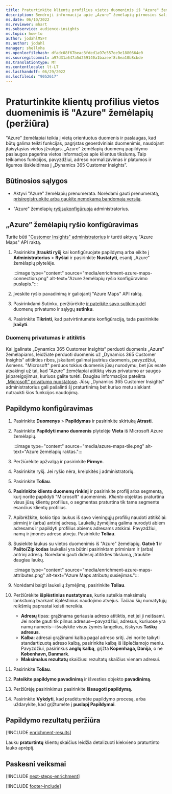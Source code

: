 ```yaml
---
title: Praturtinkite klientų profilius vietos duomenimis iš "Azure" žemėlapių (peržiūra)
description: Bendroji informacija apie „Azure“ žemėlapių pirmosios šalies papildymą.
ms.date: 06/10/2022
ms.reviewer: mhart
ms.subservice: audience-insights
ms.topic: how-to
author: jodahlMSFT
ms.author: jodahl
manager: shellyha
ms.openlocfilehash: dfadc08f67beac3fded1a97e557ee9e1880664e0
ms.sourcegitcommit: a97d31a647a5d259140a1baaeef8c6ea10b8cbde
ms.translationtype: MT
ms.contentlocale: lt-LT
ms.lasthandoff: 06/29/2022
ms.locfileid: "9052617"
---
```

# <a name="enrich-customer-profiles-with-location-data-from-azure-maps-preview"></a>Praturtinkite klientų profilius vietos duomenimis iš "Azure" žemėlapių (peržiūra)

"Azure" žemėlapiai teikia į vietą orientuotus duomenis ir paslaugas, kad būtų galima teikti funkcijas, pagrįstas geoerdviniais duomenimis, naudojant įtaisytąsias vietos įžvalgas. „Azure” žemėlapių duomenų papildymo paslaugos pagerina vietos informacijos apie klientus tikslumą. Taip teikiamos funkcijos, pavyzdžiui, adreso normalizavimas ir platumos ir ilgumos išskleidimas į „Dynamics 365 Customer Insights”.

## <a name="prerequisites"></a>Būtinosios sąlygos

- Aktyvi "Azure" žemėlapių prenumerata. Norėdami gauti prenumeratą, [prisiregistruokite arba gaukite nemokamą bandomąją versiją](https://azure.microsoft.com/services/azure-maps/).

- "Azure" žemėlapių [ryšį](connections.md)[sukonfigūruoja](#configure-the-connection-for-azure-maps) administratorius.

## <a name="configure-the-connection-for-azure-maps"></a>„Azure” žemėlapių ryšio konfigūravimas

Turite būti ["Customer Insights" administratorius](permissions.md#admin) ir turėti aktyvų "Azure Maps" API raktą.

1. Pasirinkite **Įtraukti ryšį** kai konfigūruojate papildymą arba eikite į **Administratorius** > **Ryšiai** ir pasirinkite **Nustatyti**, esantį „Azure“ žemėlapių plytelėje.

   :::image type="content" source="media/enrichment-azure-maps-connection.png" alt-text="Azure žemėlapių ryšio konfigūravimo puslapis.":::

1. Įveskite ryšio pavadinimą ir galiojantį "Azure Maps" API raktą.

1. Pasirinkdami Sutinku, peržiūrėkite [ir pateikite savo sutikimą dėl](#data-privacy-and-compliance) duomenų privatumo ir sąlygų **sutinku**.

1. Pasirinkite **Tikrinti**, kad patvirtintumėte konfigūraciją, tada pasirinkite **Įrašyti**.

### <a name="data-privacy-and-compliance"></a>Duomenų privatumas ir atitiktis

Kai įgalinate „Dynamics 365 Customer Insights“ perduoti duomenis „Azure” žemėlapiams, leidžiate perduoti duomenis už „Dynamics 365 Customer Insights“ atitikties ribos, įskaitant galimai jautrius duomenis, pavyzdžiui, Asmens. "Microsoft" perduos tokius duomenis jūsų nurodymu, bet jūs esate atsakingi už tai, kad "Azure" žemėlapiai atitiktų visus privatumo ar saugos įsipareigojimus, kuriuos galite turėti. Daugiau informacijos pateikta [„Microsoft” privatumo nuostatose](https://go.microsoft.com/fwlink/?linkid=396732).
Jūsų „Dynamics 365 Customer Insights“ administratorius gali pašalinti šį praturtinimą bet kuriuo metu siekiant nutraukti šios funkcijos naudojimą.

## <a name="configure-the-enrichment"></a>Papildymo konfigūravimas

1. Pasirinkite **Duomenys** > **Papildymas** ir pasirinkite skirtuką **Atrasti**.

1. Pasirinkite **Papildyti mano duomenis** plytelėje **Vieta** iš Microsoft Azure žemėlapių.

   :::image type="content" source="media/azure-maps-tile.png" alt-text="Azure žemėlapių raktas.":::

1. Peržiūrėkite apžvalgą ir pasirinkite **Pirmyn**.

1. Pasirinkite ryšį. Jei ryšio nėra, kreipkitės į administratorių.

1. Pasirinkite **Toliau**.

1. **Pasirinkite kliento duomenų rinkinį** ir pasirinkite profilį arba segmentą, kurį norite papildyti "Microsoft" duomenimis. *Kliento* objektas praturtina visus jūsų klientų profilius, o segmentas praturtina tik tame segmente esančius klientų profilius.

1. Apibrėžkite, kokio tipo laukus iš savo vieningųjų profilių naudoti atitikčiai: pirminį ir (arba) antrinį adresą. Laukelių žymėjimą galima nurodyti abiem adresams ir papildyti profilius abiems adresams atskirai. Pavyzdžiui, namų ir įmonės adreso atveju. Pasirinkite **Toliau**.

1. Susiekite laukus su vietos duomenimis iš "Azure" žemėlapių. **Gatvė 1** ir **Pašto/Zip kodas** laukeliai yra būtini pasirinktam priminiam ir (arba) antrinį adresą. Norėdami gauti didesnį atitikties tikslumą, įtraukite daugiau laukų.

   :::image type="content" source="media/enrichment-azure-maps-attributes.png" alt-text="Azure Maps atributų susiejimas.":::

1. Norėdami baigti laukelių žymėjimą, pasirinkite **Toliau**.

1. Peržiūrėkite **išplėstinius nustatymus**, kurie suteikia maksimalų lankstumą tvarkant išplėstinius naudojimo atvejus. Tačiau šių numatytųjų reikšmių paprastai keisti nereikia.

   - **Adresų** tipas: grąžinama geriausia adreso atitiktis, net jei ji neišsami. Jei norite gauti tik pilnus adresus&mdash;pavyzdžiui, adresus, kuriuose yra namų numeris&mdash;išvalykite visus žymės langelius, išskyrus **Taškų adresus**.
   - **Kalba**: adresai grąžinami kalba pagal adreso sritį. Jei norite taikyti standartizuotą adreso kalbą, pasirinkite kalbą iš išplečiamojo meniu. Pavyzdžiui, pasirinkus **anglų kalbą**, grįžta **Kopenhaga, Danija**, o ne **København, Danmark**.
   - **Maksimalus rezultatų** skaičius: rezultatų skaičius vienam adresui.

1. Pasirinkite **Toliau**.

1. **Pateikite papildymo pavadinimą** ir išvesties objekto **pavadinimą**.

1. Peržiūrėję pasirinkimus pasirinkite **Išsaugoti papildymą**.

1. Pasirinkite **Vykdyti**, kad pradėtumėte papildymo procesą, arba uždarykite, kad grįžtumėte į **puslapį Papildymai**.

## <a name="view-enrichment-results"></a>Papildymo rezultatų peržiūra

[!INCLUDE [enrichment-results](includes/enrichment-results.md)]

Lauku **praturtintų** klientų skaičius leidžia detalizuoti kiekvieno praturtinto lauko aprėptį.

## <a name="next-steps"></a>Paskesni veiksmai

[!INCLUDE [next-steps-enrichment](includes/next-steps-enrichment.md)]

[!INCLUDE [footer-include](includes/footer-banner.md)]

